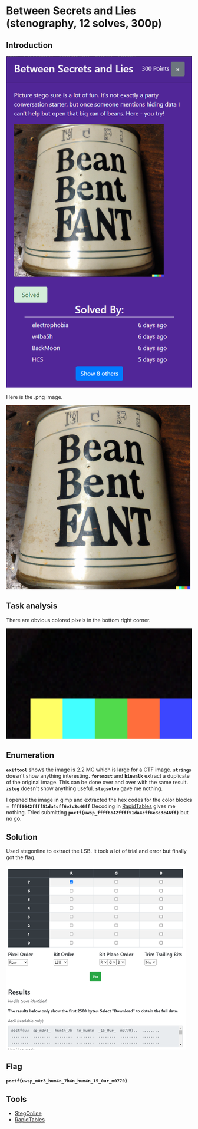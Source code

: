 # Between Secrets and Lies (stenography, 12 solves, 300p)

## Introduction

<p align="left">
  <img height=900 img src=./readme_assets/challenge.PNG/>
</p>

Here is the .png image.

<p align="left">
  <img height=500 img src=./readme_assets/bean.png/>
</p>

## Task analysis

There are obvious colored pixels in the bottom right corner.

<p align="left">
  <img height=300 img src=./readme_assets/colors.PNG/>
</p>

## Enumeration

**`exiftool`** shows the image is 2.2 MG which is large for a CTF image.
**`strings`** doesn't show anything interesting.
**`foremost`** and **`binwalk`** extract a duplicate of the original image. This can be done over and over with the same result.
**`zsteg`** doesn't show anything useful.
**`stegsolve`** gave me nothing.

I opened the image in gimp and extracted the hex codes for the color blocks = **`ffff6642ffff51da4cff6e3c3c46ff`**
Decoding in [RapidTables](https://www.rapidtables.com/convert/number/ascii-hex-bin-dec-converter.html) gives me nothing.
Tried submitting **`poctf{uwsp_ffff6642ffff51da4cff6e3c3c46ff}`** but no go.


## Solution

Used stegonline to extract the LSB. It took a lot of trial and error but finally got the flag.

<p align="left">
  <img height=500 img src=./readme_assets/beans_solve.PNG/>
</p>

## Flag

**`poctf{uwsp_m0r3_hum4n_7h4n_hum4n_15_0ur_m0770}`**

## Tools

- [StegOnline](https://stegonline.georgeom.net/checklist)
- [RapidTables](https://www.rapidtables.com/convert/number/ascii-hex-bin-dec-converter.html)

